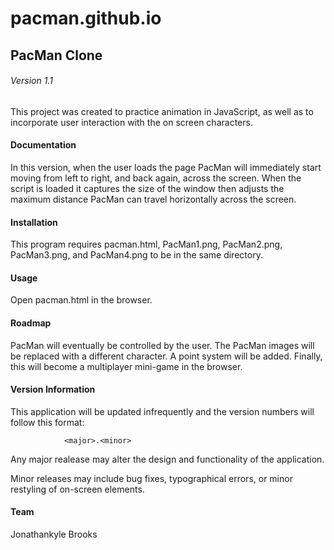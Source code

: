 # pacman.github.io

## PacMan Clone
###### Version 1.1

This project was created to practice animation in JavaScript, as well as to incorporate user interaction with the on screen characters.

#### Documentation

In this version, when the user loads the page PacMan will immediately start moving from left to right, and back again, across the screen. When the script is loaded it captures the size of the window then adjusts the maximum distance PacMan can travel horizontally across the screen.

#### Installation

This program requires pacman.html, PacMan1.png, PacMan2.png, PacMan3.png, and PacMan4.png to be in the same directory.

#### Usage

Open pacman.html in the browser.

#### Roadmap

PacMan will eventually be controlled by the user. The PacMan images will be replaced with a different character. A point system will be added. Finally, this will become a multiplayer mini-game in the browser.

#### Version Information

This application will be updated infrequently and the version numbers will follow this format:

                <major>.<minor>

Any major realease may alter the design and functionality of the application. 

Minor releases may include bug fixes, typographical errors, or minor restyling of on-screen elements. 

#### Team

Jonathankyle Brooks